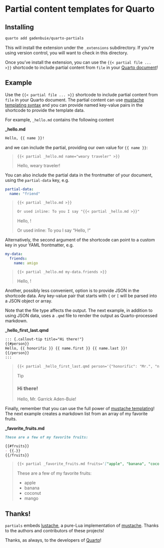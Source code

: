 # Partial content templates for Quarto


## Installing

``` bash
quarto add gadenbuie/quarto-partials
```

This will install the extension under the `_extensions` subdirectory. If
you’re using version control, you will want to check in this directory.

Once you’ve install the extension, you can use the
`{{< partial file ... >}}` shortcode to include partial content from
`file` in your [Quarto document](https://quarto.org)!

## Example

Use the `{{< partial file ... >}}` shortcode to include partial content
from `file` in your Quarto document. The partial content can use
[mustache templating syntax](https://mustache.github.io) and you can
provide named key-value pairs in the shortcode to provide the template
data.

For example, `_hello.md` contains the following content

<div class="code-with-filename">

**\_hello.md**

``` markdown
Hello, {{ name }}!
```

</div>

and we can include the partial, providing our own value for
`{{ name }}`:

> ``` markdown
> {{< partial _hello.md name="weary traveler" >}}
> ```
>
> Hello, weary traveler!

You can also include the partial data in the frontmatter of your
document, using the `partial-data` key, e.g. 

``` yaml
partial-data:
  name: "friend"
```

> ``` markdown
> {{< partial _hello.md >}}
>
> Or used inline: To you I say "{{< partial _hello.md >}}"
> ```
>
> Hello, !
>
> Or used inline: To you I say “Hello, !”

Alternatively, the second argument of the shortcode can point to a
custom key in your YAML frontmatter, e.g.

``` yaml
my-data:
  friends:
    name: amigo
```

> ``` markdown
> {{< partial _hello.md my-data.friends >}}
> ```
>
> Hello, !

Another, possibly less convenient, option is to provide JSON in the
shortcode data. Any key-value pair that starts with `{` or `[` will be
parsed into a JSON object or array.

Note that the file type affects the output. The next example, in
addition to using JSON data, uses a `.qmd` file to render the output as
Quarto-processed markdown.

<div class="code-with-filename">

**\_hello_first_last.qmd**

``` markdown
::: {.callout-tip title="Hi there!"}
{{#person}}
Hello, {{ honorific }} {{ name.first }} {{ name.last }}!
{{/person}}
:::
```

</div>

> ``` markdown
> {{< partial _hello_first_last.qmd person='{"honorific": "Mr.", "name": {"first": "Garrick", "last": "Aden-Buie"}}' >}}
> ```
>
> > [!TIP]
> >
> > ### Hi there!
> >
> > Hello, Mr. Garrick Aden-Buie!

Finally, remember that you can use the full power of [mustache
templating](https://mustache.github.io)! The next example creates a
markdown list from an array of my favorite fruits.

<div class="code-with-filename">

**\_favorite_fruits.md**

``` markdown
These are a few of my favorite fruits:

{{#fruits}}
- {{.}}
{{/fruits}}
```

</div>

> ``` markdown
> {{< partial _favorite_fruits.md fruits='["apple", "banana", "coconut", "mango"]' >}}
> ```
>
> These are a few of my favorite fruits:
>
> - apple
> - banana
> - coconut
> - mango

## Thanks!

`partials` embeds [lustache](https://github.com/Olivine-Labs/lustache),
a pure-Lua implementation of [mustache](https://mustache.github.io).
Thanks to the authors and contributors of these projects!

Thanks, as always, to the developers of [Quarto](https://quarto.org)!
